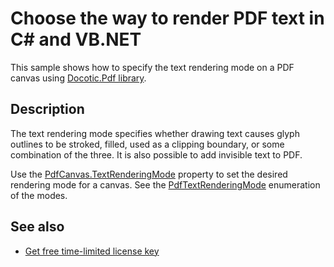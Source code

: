 # Choose the way to render PDF text in C# and VB.NET

This sample shows how to specify the text rendering mode on a PDF canvas using [Docotic.Pdf library](https://bitmiracle.com/pdf-library/).

## Description

The text rendering mode specifies whether drawing text causes glyph outlines to be stroked, filled, used as a clipping boundary, or some combination of the three. It is also possible to add invisible text to PDF. 

Use the [PdfCanvas.TextRenderingMode](https://api.docotic.com/pdfcanvas-textrenderingmode) property to set the desired rendering mode for a canvas. See the [PdfTextRenderingMode](https://api.docotic.com/pdftextrenderingmode) enumeration of the modes.

## See also
* [Get free time-limited license key](https://bitmiracle.com/pdf-library/download)